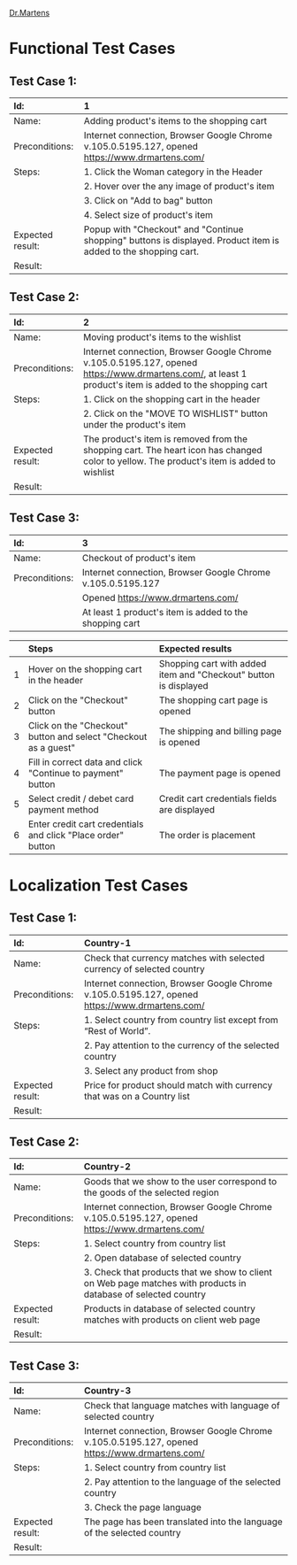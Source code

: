 [Dr.Martens](https://www.drmartens.com)
# Functional Test Cases 
## Test Case 1: 
| Id: | 1  |
| :--- | :----------- |
| Name: | Adding product's items to the shopping cart  |
| Preconditions: | Internet connection, Browser Google Chrome v.105.0.5195.127, opened https://www.drmartens.com/   |
| Steps: | 1. Click the Woman category in the Header |
||2. Hover over the any image of product's item |
||3. Click on "Add to bag" button |
||4. Select size of product's item |
| Expected result:| Popup with "Checkout" and "Continue shopping" buttons is displayed. Product item is added to the shopping cart. |
| Result: |  |

## Test Case 2: 
| Id: | 2  |
| :--- | :----------- |
| Name: | Moving product's items to the wishlist  |
| Preconditions: | Internet connection, Browser Google Chrome v.105.0.5195.127, opened https://www.drmartens.com/, at least 1 product's item is added to the shopping cart   |
| Steps: | 1. Click on the shopping cart in the header |
||2. Click on the "MOVE TO WISHLIST" button under the product's item |
| Expected result:| The product's item is removed from the shopping cart. The heart icon has changed color to yellow. The product's item is added to wishlist |
| Result: |  |

## Test Case 3: 
| Id: | 3  |
| :--- | :----------- |
| Name: | Checkout of product's item  |
| Preconditions: | Internet connection, Browser Google Chrome v.105.0.5195.127|
|| Opened https://www.drmartens.com/|
|| At least 1 product's item is added to the shopping cart  |


|   | Steps  | Expected results |
|:------------- |:---------------|:-------------|
| 1 | Hover on the shopping cart in the header | Shopping cart with added item and "Checkout" button is displayed |
| 2 | Click on the "Checkout" button |  The shopping cart page is opened   |
| 3 | Click on the "Checkout" button and select "Checkout as a guest" | The shipping and billing page is opened  |
| 4 | Fill in correct data and click "Continue to payment" button | The payment page is opened  |
| 5 | Select credit / debet card payment method | Credit cart credentials fields are displayed |
| 6 | Enter credit cart credentials and click "Place order" button | The order is placement  |


# Localization Test Cases 
## Test Case 1: 
| Id: | Country-1  |
| :--- | :----------- |
| Name: | Check that currency matches with selected currency of selected country  |
| Preconditions: | Internet connection, Browser Google Chrome v.105.0.5195.127, opened https://www.drmartens.com/   |
| Steps: | 1. Select country from country list except from  “Rest of World”. |
||2. Pay attention to the currency of the selected country |
||3. Select any product from shop |
| Expected result:| Price for product should match with currency that was on a Country list |
| Result: |  |
   
## Test Case 2: 
| Id: | Country-2  |
| :--- | :----------- |
| Name: | Goods that we show to the user correspond to the goods of the selected region  |
| Preconditions: | Internet connection, Browser Google Chrome v.105.0.5195.127, opened https://www.drmartens.com/   |
| Steps: | 1. Select country from country list |
||2. Open database of selected country |
||3. Check that products that we show to client on Web page matches with products in database of selected country  |
| Expected result:| Products in database of selected country matches with products on client web page |
| Result: |  |

## Test Case 3: 
| Id: | Country-3  |
| :--- | :----------- |
| Name: | Check that language matches with language of selected country  |
| Preconditions: | Internet connection, Browser Google Chrome v.105.0.5195.127, opened https://www.drmartens.com/   |
| Steps: | 1. Select country from country list |
||2. Pay attention to the language of the selected country |
||3. Check the page language  |
| Expected result:| The page has been translated into the language of the selected country |
| Result: |  |
   
 
